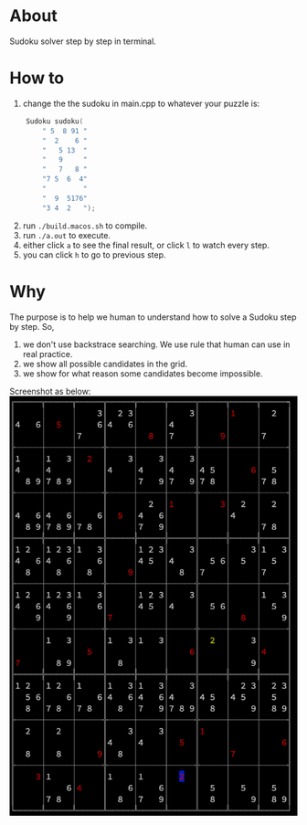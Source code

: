 # About
Sudoku solver step by step in terminal.

# How to
1. change the the sudoku in main.cpp to whatever your puzzle is:
``` C++
    Sudoku sudoku(
        " 5  8 91 "
        "  2    6 "
        "   5 13  "
        "   9     "
        "   7   8 "
        "7 5  6  4"
        "         "
        "  9  5176"
        "3 4  2   ");
```

2. run `./build.macos.sh` to compile.
3. run `./a.out` to execute.
4. either click `a` to see the final result, or click `l` to watch every step.
5. you can click `h` to go to previous step.

# Why
The purpose is to help we human to understand how to solve a Sudoku step by step. So,
1. we don't use backstrace searching. We use rule that human can use in real practice.
2. we show all possible candidates in the grid.
3. we show for what reason some candidates become impossible.

Screenshot as below:
![screenshot](./screenshot.png)